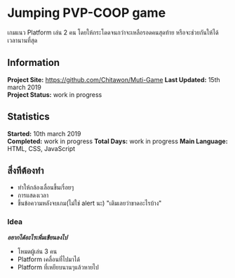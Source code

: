 # Jumping PVP-COOP game
เกมแนว Platform เล่น 2 คน โดยให้กระโดดจนกว่าจะเหลือรอดคนสุดท้าย หรือจะช่วยกันให้ได้เวลานานที่สุด

## Information

**Project Site:** https://github.com/Chitawon/Muti-Game
**Last Updated:** 15th march 2019  
**Project Status:** work in progress

## Statistics

**Started:** 10th march 2019  
**Completed:** work in progress 
**Total Days:**  work in progress 
**Main Language:** HTML, CSS, JavaScript  
 
## สิ่งทีต้องทำ
- ทำให้กล้องเลื่อนขึ้นเรี่อยๆ
- การแสดงเวลา
- ขึ้นข้อความหลังจบเกม(ไม่ใช่ alert นะ)
"เติมเลยว่าขาดอะไรบ้าง"


### Idea
***อยากได้อะไรเพิ่มเขียนลงไป***
- โหมดผู้เล่น 3 คน
- Platform เคลื่อนที่ไปมาได้
- Platform ที่เหยียบนานๆแล้วหายไป

